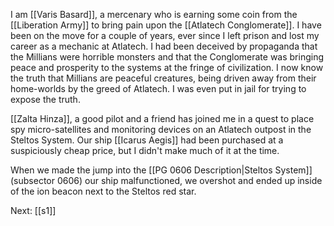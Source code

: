 
I am [[Varis Basard]], a mercenary who is earning some coin from the [[Liberation Army]] to bring pain upon the [[Atlatech Conglomerate]]. I have been on the move for a couple of years, ever since I left prison and lost my career as a mechanic at Atlatech. I had been deceived by propaganda that the Millians were horrible monsters and that the Conglomerate was bringing peace and prosperity to the systems at the fringe of civilization. I now know the truth that Millians are peaceful creatures, being driven away from their home-worlds by the greed of Atlatech. I was even put in jail for trying to expose the truth.

[[Zalta Hinza]], a good pilot and a friend has joined me in a quest to place spy micro-satellites and monitoring devices on an Atlatech outpost in the Steltos System. Our ship [[Icarus Aegis]] had been purchased at a suspiciously cheap price, but I didn't make much of it at the time.

When we made the jump into the [[PG 0606 Description|Steltos System]] (subsector 0606) our ship malfunctioned, we overshot and ended up inside of the ion beacon next to the Steltos red star. 

Next: [[s1]]

